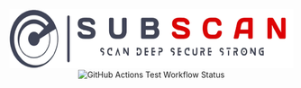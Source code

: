 <!-- markdownlint-disable MD033 MD041 -->
<div align="center">
  <picture>
    <source media="(prefers-color-scheme: dark)" srcset="https://github.com/eredotpkfr/subscan/blob/main/assets/logo-light.png">
    <img alt="Subscan Logo" height="105px" src="https://github.com/eredotpkfr/subscan/blob/main/assets/logo-dark.png">
  </picture>
</div>

<div align="center">
  <picture>
    <source media="(prefers-color-scheme: dark)" srcset="https://img.shields.io/github/actions/workflow/status/eredotpkfr/fipv/python-package-test.yml?label=test&logo=Github&labelColor=dc0000&color=e6e6e6">
    <img alt="GitHub Actions Test Workflow Status" src="https://img.shields.io/github/actions/workflow/status/eredotpkfr/fipv/python-package-test.yml?label=test&logo=Github&labelColor=42445a&color=e6e6e6">
  </picture>
</div>
<!-- markdownlint-enable MD033 MD041 -->

